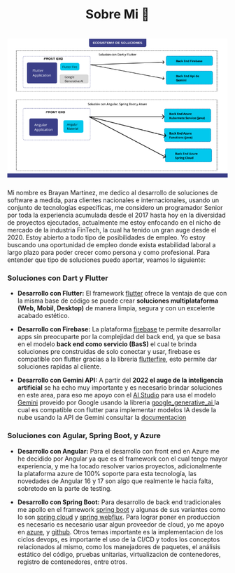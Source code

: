 <h1 align="center"> Sobre Mi 👋</h1>

<h1 align="center">
  <img src="https://github.com/Ing-Brayan-Martinez/Ing-Brayan-Martinez/blob/master/docs/GitHub-Portada.png" alt="Code" width="800"/>
</h1>

Mi nombre es Brayan Martinez, me dedico al desarrollo de soluciones de software a medida, para clientes nacionales 
e internacionales, usando un conjunto de tecnologías específicas, me considero un programador Senior por toda la 
experiencia acumulada desde el 2017 hasta hoy en la diversidad de proyectos ejecutados, actualmente me estoy enfocando
en el nicho de mercado de la industria FinTech, la cual ha tenido un gran auge desde el 2020. Estoy abierto a todo tipo
de posibilidades de empleo. Yo estoy buscando una oportunidad de empleo donde exista estabilidad laboral a largo plazo
para poder crecer como persona y como profesional. Para entender que tipo de soluciones puedo aportar, veamos lo siguiente:

### Soluciones con Dart y Flutter

- **Desarrollo con Flutter:** El framework [flutter](https://flutter.dev/) ofrece la ventaja de que con la misma base de código se puede
crear **soluciones multiplataforma (Web, Mobil, Desktop)** de manera limpia, segura y con un excelente acabado 
estético.</br>

- **Desarrollo con Firebase:** La plataforma [firebase](https://firebase.google.com) te permite desarrollar apps sin
  preocuparte por la complejidad del back end, ya que se basa en el modelo **back end como servicio (BasS)** el cual te
  brinda soluciones pre construidas de solo conectar y usar, firebase es compatible con flutter gracias a la libreria
  [flutterfire](https://firebase.flutter.dev/), esto permite dar soluciones 
  rapidas al cliente.</br>

- **Desarrollo con Gemini API:** A partir del **2022 el auge de la inteligencia  artificial** se ha echo muy importante y es
necesario brindar soluciones en este area, para eso me apoyo con el [AI Studio](https://aistudio.google.com/app/prompts/new_chat)
para usa el modelo [Gemini](https://gemini.google.com/app) proveido por Google usando la libreria 
  [google_generative_ai ](https://pub.dev/packages/google_generative_ai)la cual es compatible con flutter para implementar modelos IA
desde la nube usando la API de Gemini consultar la [documentacion](https://ai.google.dev/)

### Soluciones con Agular, Spring Boot, y Azure

- **Desarrollo con Angular:** Para el desarrollo con front end en Azure me he decidido por Angular ya que es el 
  framework con el cual tengo mayor experiencia, y me ha tocado resolver varios proyectos, adicionalmente la 
  plataforma azure de 100% soporte para esta tecnología, las novedades de Angular 16 y 17 son algo que realmente le 
  hacia falta, sobretodo en la parte de testing.

- **Desarrollo con Spring Boot:** Para desarrollo de back end tradicionales me apollo en el framework 
[spring boot](https://spring.io/) y algunas de sus variantes como lo son [spring cloud](https://spring.io/cloud) y
[spring webflux](https://spring.io/reactive). Para lograr poner en produccion es necesario es necesario usar algun 
proveedor de cloud, yo me apoyo en [azure](https://azure.microsoft.com/en-us), y [github](https://github.com/). Otros 
temas importante es la implementacion de los ciclos devops, es importante el uso de la CI/CD y todos los conceptos 
relacionados al mismo, como los manejadores de paquetes, el análisis estático del código, pruebas unitarias, 
virtualizacion de contenedores, registro de contenedores, entre otros.


